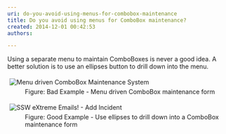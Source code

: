 ```yaml
---
uri: do-you-avoid-using-menus-for-combobox-maintenance
title: Do you avoid using menus for ComboBox maintenance?
created: 2014-12-01 00:42:53
authors:

---
```





<span class='intro'> <p>Using a separate menu to maintain ComboBoxes is never a good idea. A 
better solution is to use an ellipses button to drill down into the 
menu.</p> </span>

<dl class="badImage"><dt>
      <img alt="Menu driven ComboBox Maintenance System" src="http&#58;//www.ssw.com.au/ssw/Standards/Rules/Images/ComboBoxMenuBad.gif" style="margin&#58;5px;" />
   </dt><dd>Figure&#58; Bad Example - Menu driven ComboBox maintenance form</dd></dl><dl class="goodImage"><dt>
      <img alt="SSW eXtreme Emails! - Add Incident" src="http&#58;//www.ssw.com.au/ssw/Standards/Rules/Images/Ellipses.gif" style="margin&#58;5px;" />
   </dt><dd>Figure&#58; Good Example - Use ellipses to drill down into a ComboBox maintenance form</dd></dl>


